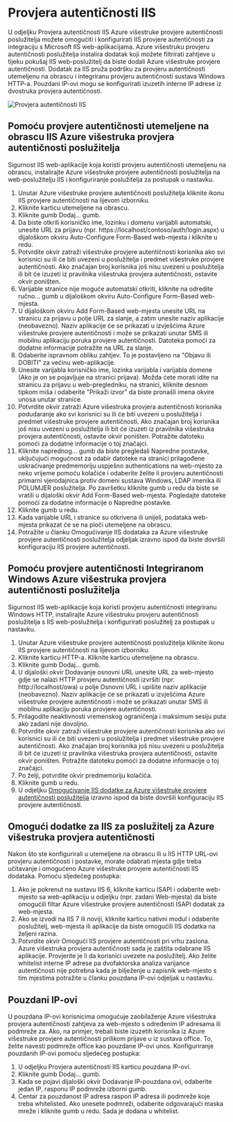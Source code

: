 <properties 
    pageTitle="Provjera autentičnosti IIS i Azure višestruka provjera autentičnosti poslužitelja"
    description="To je stranica Azure višestruke provjere autentičnosti koje će vam pomoći u uvođenju IIS provjere autentičnosti i Azure višestruke provjere autentičnosti poslužitelja."
    services="multi-factor-authentication"
    documentationCenter=""
    authors="kgremban"
    manager="femila"
    editor="curtand"/>

<tags
    ms.service="multi-factor-authentication"
    ms.workload="identity"
    ms.tgt_pltfrm="na"
    ms.devlang="na"
    ms.topic="get-started-article"
    ms.date="08/04/2016"
    ms.author="kgremban"/>

# <a name="iis-authentication"></a>Provjera autentičnosti IIS

U odjeljku Provjera autentičnosti IIS Azure višestruke provjere autentičnosti poslužitelja možete omogućiti i konfigurirati IIS provjere autentičnosti za integraciju s Microsoft IIS web-aplikacijama. Azure višestruku provjeru autentičnosti poslužitelja instalira dodatak koji možete filtrirati zahtjeve u tijeku pokušaj IIS web-poslužitelj da biste dodali Azure višestruke provjere autentičnosti. Dodatak za IIS pruža podršku za provjeru autentičnosti utemeljenu na obrascu i integriranu provjeru autentičnosti sustava Windows HTTP-a. Pouzdani IP-ovi mogu se konfigurirati izuzetih interne IP adrese iz dvostruka provjera autentičnosti.


![Provjera autentičnosti IIS](./media/multi-factor-authentication-get-started-server-iis/iis.png)


## <a name="using-form-based-iis-authentication-with-azure-multi-factor-authentication-server"></a>Pomoću provjere autentičnosti utemeljene na obrascu IIS Azure višestruka provjera autentičnosti poslužitelja

Sigurnost IIS web-aplikacije koja koristi provjeru autentičnosti utemeljenu na obrascu, instalirajte Azure višestruke provjere autentičnosti poslužitelja na web-poslužitelju IIS i konfiguriranje poslužitelja za postupak u nastavku.

1. Unutar Azure višestruke provjere autentičnosti poslužitelja kliknite ikonu IIS provjere autentičnosti na lijevom izborniku.
2. Kliknite karticu utemeljene na obrascu.
3. Kliknite gumb Dodaj... gumb.
4. Da biste otkrili korisničko ime, lozinku i domenu varijabli automatski, unesite URL za prijavu (npr. https://localhost/contoso/auth/login.aspx) u dijaloškom okviru Auto-Configure Form-Based web-mjesta i kliknite u redu.
5. Potvrdite okvir zatraži višestruke provjere autentičnosti korisnika ako svi korisnici su ili će biti uvezeni u poslužitelja i predmet višestruke provjere autentičnosti. Ako značajan broj korisnika još nisu uvezeni u poslužitelja ili bit će izuzeti iz pravilnika višestruka provjera autentičnosti, ostavite okvir poništen.
6. Varijable stranice nije moguće automatski otkriti, kliknite na odredite ručno... gumb u dijaloškom okviru Auto-Configure Form-Based web-mjesta.
7. U dijaloškom okviru Add Form-Based web-mjesta unesite URL na stranicu za prijavu u polje URL za slanje, a zatim unesite naziv aplikacije (neobavezno). Naziv aplikacije će se prikazati u izvješćima Azure višestruke provjere autentičnosti i može se prikazati unutar SMS ili mobilnu aplikaciju poruka provjere autentičnosti. Datoteka pomoći za dodatne informacije potražite na URL za slanje.
8. Odaberite ispravnom obliku zahtjev. To je postavljeno na "Objavu ili DOBITI" za većinu web-aplikacije.
9. Unesite varijabla korisničko ime, lozinka varijabla i varijabla domene (Ako je on se pojavljuje na stranici prijava). Možda ćete morati idite na stranicu za prijavu u web-pregledniku, na stranici, kliknite desnom tipkom miša i odaberite "Prikaži izvor" da biste pronašli imena okvire unosa unutar stranice.
10. Potvrdite okvir zatraži Azure višestruka provjera autentičnosti korisnika podudaranje ako svi korisnici su ili će biti uvezeni u poslužitelja i predmet višestruke provjere autentičnosti. Ako značajan broj korisnika još nisu uvezeni u poslužitelja ili bit će izuzeti iz pravilnika višestruka provjera autentičnosti, ostavite okvir poništen. Potražite datoteku pomoći za dodatne informacije o toj značajci.
11.  Kliknite naprednog... gumb da biste pregledali Napredne postavke, uključujući mogućnost za odabir datoteke na stranici prilagođene uskraćivanje predmemoriju uspješno authentications na web-mjesto za neko vrijeme pomoću kolačiće i odaberite želite li provjeru autentičnosti primarni vjerodajnica protiv domeni sustava Windows, LDAP imenika ili POLUMJER poslužitelja. Po završetku kliknite gumb u redu da biste se vratili u dijaloški okvir Add Form-Based web-mjesta. Pogledajte datoteke pomoći za dodatne informacije o Napredne postavke.
12. Kliknite gumb u redu.
13. Kada varijable URL i stranice su otkrivena ili unijeli, podataka web-mjesta prikazat će se na ploči utemeljene na obrascu.
14. Potražite u članku Omogućivanje IIS dodataka za Azure višestruke provjere autentičnosti poslužitelja odjeljak izravno ispod da biste dovršili konfiguraciju IIS provjere autentičnosti.

## <a name="using-integrated-windows-authentication-with-azure-multi-factor-authentication-server"></a>Pomoću provjere autentičnosti Integriranom Windows Azure višestruka provjera autentičnosti poslužitelja

Sigurnost IIS web-aplikacije koja koristi provjeru autentičnosti integriranu Windows HTTP, instalirajte Azure višestruku provjeru autentičnosti poslužitelja s IIS web-poslužitelja i konfigurirati poslužitelj za postupak u nastavku.

1. Unutar Azure višestruke provjere autentičnosti poslužitelja kliknite ikonu IIS provjere autentičnosti na lijevom izborniku.
2. Kliknite karticu HTTP-a. Kliknite karticu utemeljene na obrascu.
3. Kliknite gumb Dodaj... gumb.
4. U dijaloški okvir Dodavanje osnovni URL unesite URL za web-mjesto gdje se nalazi HTTP provjeru autentičnosti izvršiti (npr. http://localhost/owa) u polje Osnovni URL i upišite naziv aplikacije (neobavezno). Naziv aplikacije će se prikazati u izvješćima Azure višestruke provjere autentičnosti i može se prikazati unutar SMS ili mobilnu aplikaciju poruka provjere autentičnosti.
5. Prilagodite neaktivnosti vremenskog ograničenja i maksimum sesiju puta ako zadani nije dovoljno.
6. Potvrdite okvir zatraži višestruke provjere autentičnosti korisnika ako svi korisnici su ili će biti uvezeni u poslužitelja i predmet višestruke provjere autentičnosti. Ako značajan broj korisnika još nisu uvezeni u poslužitelja ili bit će izuzeti iz pravilnika višestruka provjera autentičnosti, ostavite okvir poništen. Potražite datoteku pomoći za dodatne informacije o toj značajci.
7. Po želji, potvrdite okvir predmemoriju kolačića.
8. Kliknite gumb u redu.
9. U odjeljku [Omogućivanje IIS dodatke za Azure višestruke provjere autentičnosti poslužitelja](#enable-iis-plug-ins-for-azure-multi-factor-authentication-server) izravno ispod da biste dovršili konfiguraciju IIS provjere autentičnosti.


## <a name="enable-iis-plug-ins-for-azure-multi-factor-authentication-server"></a>Omogući dodatke za IIS za poslužitelj za Azure višestruka provjera autentičnosti

Nakon što ste konfigurirali u utemeljene na obrascu ili u IIS HTTP URL-ovi provjeru autentičnosti i postavke, morate odabrati mjesta gdje treba učitavanje i omogućeno Azure višestruke provjere autentičnosti IIS dodataka. Pomoću sljedećeg postupka:

1. Ako je pokrenut na sustavu IIS 6, kliknite karticu ISAPI i odaberite web-mjesto sa web-aplikaciju u odjeljku (npr. zadani Web-mjesta) da biste omogućili filtar Azure višestruke provjere autentičnosti ISAPI dodatak za web-mjesta.
2. Ako se izvodi na IIS 7 ili noviji, kliknite karticu nativni modul i odaberite poslužitelj, web-mjesta ili aplikacije da biste omogućili IIS dodatka na željeni razina.
3. Potvrdite okvir Omogući IIS provjere autentičnosti pri vrhu zaslona. Azure višestruka provjera autentičnosti sada je zaštita odabrane IIS aplikacije. Provjerite je li da korisnici uvezete na poslužitelj. Ako želite whitelist interne IP adrese pa dvofaktorska analiza varijance autentičnosti nije potrebna kada je bilježenje u zapisnik web-mjesto s tim mjestima potražite u članku pouzdana IP-ovi odjeljak u nastavku.


## <a name="trusted-ips"></a>Pouzdani IP-ovi

U pouzdana IP-ovi korisnicima omogućuje zaobilaženje Azure višestruka provjera autentičnosti zahtjeva za web-mjesto s određenim IP adresama ili podmreže za. Ako, na primjer, trebali biste izuzetih korisnika iz Azure višestruke provjere autentičnosti prilikom prijave u iz sustava office. To, želite navesti podmreže office kao pouzdane IP-ovi unos. Konfiguriranje pouzdanih IP-ovi pomoću sljedećeg postupka:

1. U odjeljku Provjera autentičnosti IIS karticu pouzdana IP-ovi.
2. Kliknite gumb Dodaj... gumb.
3. Kada se pojavi dijaloški okvir Dodavanje IP-pouzdana ovi, odaberite jedan IP, rasponu IP podmreže izborni gumb.
4. Centar za pouzdanost IP adresa raspon IP adresa ili podmreže koje treba whitelisted. Ako unesete podmreži, odaberite odgovarajući maska mreže i kliknite gumb u redu. Sada je dodana u whitelist.
